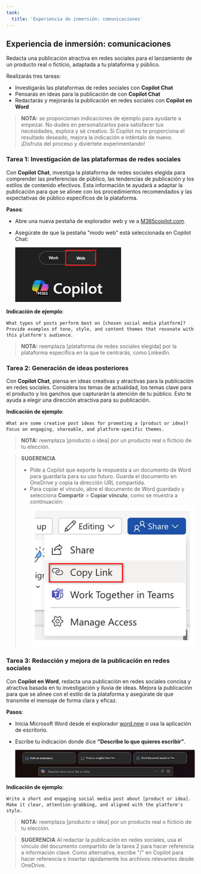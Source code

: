 ```yaml
---
task:
  title: 'Experiencia de inmersión: comunicaciones'
---
```


## Experiencia de inmersión: comunicaciones

Redacta una publicación atractiva en redes sociales para el lanzamiento de un producto real o ficticio, adaptada a tu plataforma y público.

Realizarás tres tareas:

- Investigarás las plataformas de redes sociales con **Copilot Chat**
- Pensarás en ideas para la publicación de con **Copilot Chat**
- Redactarás y mejorarás la publicación en redes sociales con **Copilot en Word**

> **NOTA:** se proporcionan indicaciones de ejemplo para ayudarte a empezar. No dudes en personalizarlos para satisfacer tus necesidades, explora y sé creativo. Si Copilot no te proporciona el resultado deseado, mejora la indicación e inténtalo de nuevo. ¡Disfruta del proceso y diviértete experimentando!

### Tarea 1: Investigación de las plataformas de redes sociales

Con **Copilot Chat**, investiga la plataforma de redes sociales elegida para comprender las preferencias de público, las tendencias de publicación y los estilos de contenido efectivos. Esta información te ayudará a adaptar la publicación para que se alinee con los procedimientos recomendados y las expectativas de público específicos de la plataforma.

**Pasos**:

- Abre una nueva pestaña de explorador web y ve a [M365copilot.com](https://m365copilot.com/).
- Asegúrate de que la pestaña "modo web" está seleccionada en Copilot Chat:

    ![Captura de pantalla que muestra la pestaña modo web.](../Prompts/Media/web-mode.png)

**Indicación de ejemplo**:

```text
What types of posts perform best on [chosen social media platform]? Provide examples of tone, style, and content themes that resonate with this platform's audience.
```

> **NOTA:** reemplaza [plataforma de redes sociales elegida] por la plataforma específica en la que te centrarás, como LinkedIn.

### Tarea 2: Generación de ideas posteriores

Con **Copilot Chat**, piensa en ideas creativas y atractivas para la publicación en redes sociales. Considera los temas de actualidad, los temas clave para el producto y los ganchos que capturarán la atención de tu público. Esto te ayuda a elegir una dirección atractiva para su publicación.

**Indicación de ejemplo**:

```text
What are some creative post ideas for promoting a [product or idea]? Focus on engaging, shareable, and platform-specific themes.
```

> **NOTA:** reemplaza [producto o idea] por un producto real o ficticio de tu elección.

> **SUGERENCIA**  
>
> - Pide a Copilot que exporte la respuesta a un documento de Word para guardarla para su uso futuro. Guarda el documento en OneDrive y copia la dirección URL compartida.
> - Para copiar el vínculo, abre el documento de Word guardado y selecciona **Compartir** > **Copiar vínculo**, como se muestra a continuación:  
> ![Comparte el vínculo.](../Demos/Media/share-menu-with-copy-link-9fd1c60a.png)

### Tarea 3: Redacción y mejora de la publicación en redes sociales

Con **Copilot en Word**, redacta una publicación en redes sociales concisa y atractiva basada en tu investigación y lluvia de ideas. Mejora la publicación para que se alinee con el estilo de la plataforma y asegúrate de que transmite el mensaje de forma clara y eficaz.

**Pasos**:

- Inicia Microsoft Word desde el explorador [word.new](https://word.new) o usa la aplicación de escritorio.
- Escribe tu indicación donde dice **"Describe lo que quieres escribir"**.

    ![Captura de pantalla que muestra Copilot en Word.](../Prompts/Media/draft-with-copilot.png)

**Indicación de ejemplo**:

```text
Write a short and engaging social media post about [product or idea]. Make it clear, attention-grabbing, and aligned with the platform's style.
```

> **NOTA:** reemplaza [producto o idea] por un producto real o ficticio de tu elección.

> **SUGERENCIA** Al redactar la publicación en redes sociales, usa el vínculo del documento compartido de la tarea 2 para hacer referencia a información clave. Como alternativa, escribe "/" en Copilot para hacer referencia e insertar rápidamente los archivos relevantes desde OneDrive.
